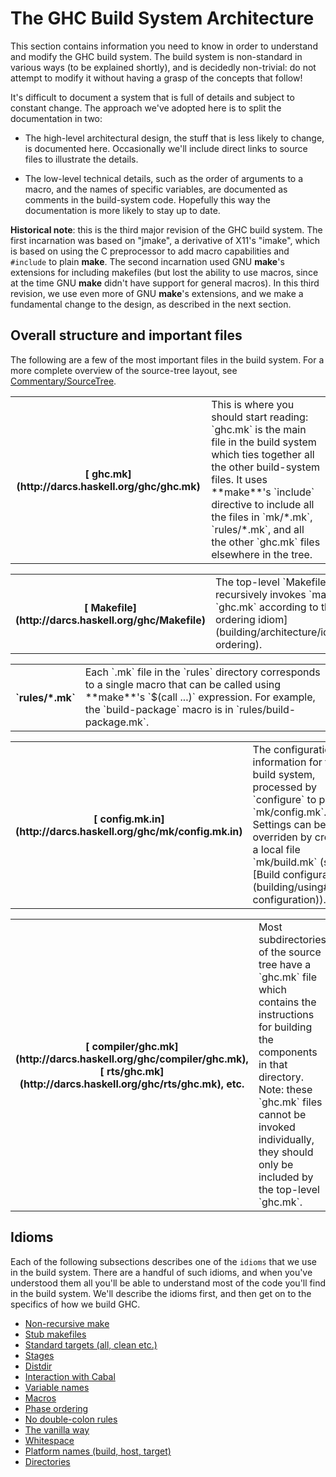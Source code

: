 # The GHC Build System Architecture


This section contains information you need to know in order to
understand and modify the GHC build system.  The build system is
non-standard in various ways (to be explained shortly), and is
decidedly non-trivial: do not attempt to modify it without having a
grasp of the concepts that follow!


It's difficult to document a system that is full of details and subject to constant change.  The approach we've adopted here is to split the documentation in two:

- The high-level architectural design, the stuff that is less likely to change, is documented here.  Occasionally we'll include direct links to source files to illustrate the details.

- The low-level technical details, such as the order of arguments to a macro, and the names of
  specific variables, are documented as comments in the build-system code.  Hopefully this way the
  documentation is more likely to stay up to date.

**Historical note**: this is the third major revision of the GHC build
system.  The first incarnation was based on "jmake", a derivative of
X11's "imake", which is based on using the C preprocessor to add macro
capabilities and `#include` to plain **make**.  The second incarnation
used GNU **make**'s extensions for including makefiles (but lost the
ability to use macros, since at the time GNU **make** didn't have support
for general macros).  In this third revision, we use even more of GNU
**make**'s extensions, and we make a fundamental change to the design, as
described in the next section.

## Overall structure and important files


The following are a few of the most important files in the build system.  For a more complete overview of the source-tree layout, see [Commentary/SourceTree](commentary/source-tree).

<table><tr><th>[ ghc.mk](http://darcs.haskell.org/ghc/ghc.mk)</th>
<td>
This is where you should start reading: `ghc.mk` is the main file in
the build system which ties together all the other build-system
files.  It uses **make**'s `include` directive to include all the
files in `mk/*.mk`, `rules/*.mk`, and all the other `ghc.mk` files
elsewhere in the tree.
</td></tr></table>

<table><tr><th>[ Makefile](http://darcs.haskell.org/ghc/Makefile)</th>
<td>
The top-level `Makefile`, recursively invokes `make` on `ghc.mk`
according to the [phase ordering idiom](building/architecture/idiom/phase-ordering).
</td></tr></table>

<table><tr><th>`rules/*.mk`</th>
<td>
Each `.mk` file in the `rules` directory corresponds to a single
macro that can be called using **make**'s `$(call ...)`
expression.  For example, the `build-package` macro is in
`rules/build-package.mk`.
</td></tr></table>

<table><tr><th>[ config.mk.in](http://darcs.haskell.org/ghc/mk/config.mk.in)</th>
<td>
The configuration information for the build system, processed by
`configure` to produce `mk/config.mk`.  Settings can be overriden by
creating a local file `mk/build.mk` (see
[Build configuration](building/using#build-configuration)).
</td></tr></table>

<table><tr><th>[ compiler/ghc.mk](http://darcs.haskell.org/ghc/compiler/ghc.mk), [ rts/ghc.mk](http://darcs.haskell.org/ghc/rts/ghc.mk), etc.</th>
<td>
Most subdirectories of the source tree have a `ghc.mk` file which
contains the instructions for building the components in that
directory.  Note: these `ghc.mk` files cannot be invoked
individually, they should only be included by the top-level
`ghc.mk`.
</td></tr></table>

## Idioms


Each of the following subsections describes one of the ``idioms`` that
we use in the build system.  There are a handful of such idioms, and
when you've understood them all you'll be able to understand most of
the code you'll find in the build system.  We'll describe the idioms
first, and then get on to the specifics of how we build GHC.

- [Non-recursive make](building/architecture/idiom/non-recursive-make)
- [Stub makefiles](building/architecture/idiom/stub-makefiles)
- [Standard targets (all, clean etc.)](building/architecture/idiom/standard-targets)
- [Stages](building/architecture/idiom/stages)
- [Distdir](building/architecture/idiom/distdir)
- [Interaction with Cabal](building/architecture/idiom/cabal)
- [Variable names](building/architecture/idiom/variable-names)
- [Macros](building/architecture/idiom/macros)
- [Phase ordering](building/architecture/idiom/phase-ordering)
- [No double-colon rules](building/architecture/idiom/double-colon)
- [The vanilla way](building/architecture/idiom/vanilla-way)
- [Whitespace](building/architecture/idiom/whitespace)
- [Platform names (build, host, target)](building/architecture/idiom/platform-names)
- [Directories](building/architecture/idiom/directories)
